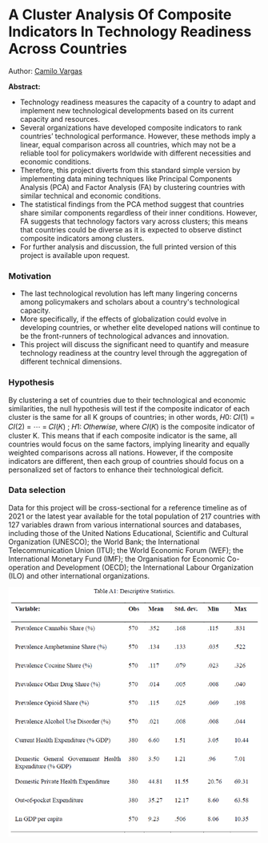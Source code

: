 # A Cluster Analysis Of Composite Indicators In Technology Readiness Across Countries

Author: [Camilo Vargas](https://www.github.com/cvas91)

**Abstract:** 
- Technology readiness measures the capacity of a country to adapt and implement new technological developments based on its current capacity and resources. 
- Several organizations have developed composite indicators to rank countries’ technological performance. However, these methods imply a linear, equal comparison across all countries, which may not be a reliable tool for policymakers worldwide with different necessities and economic conditions. 
- Therefore, this project diverts from this standard simple version by implementing data mining techniques like Principal Components Analysis (PCA) and Factor Analysis (FA) by clustering countries with similar technical and economic conditions. 
- The statistical findings from the PCA method suggest that countries share similar components regardless of their inner conditions. However, FA suggests that technology factors vary across clusters; this means that countries could be diverse as it is expected to observe distinct composite indicators among clusters. 
- For further analysis and discussion, the full printed version of this project is available upon request.

### Motivation
- The last technological revolution has left many lingering concerns among policymakers and scholars about a country's technological capacity. 
- More specifically, if the effects of globalization could evolve in developing countries, or whether elite developed nations will continue to be the front-runners of technological advances and innovation. 
- This project will discuss the significant need to quantify and measure technology readiness at the country level through the aggregation of different technical dimensions.

### Hypothesis
By clustering a set of countries due to their technological and economic similarities, the null hypothesis will test if the composite indicator of each cluster is the same for all K groups of countries; in other words, 𝐻0: 𝐶𝐼(1) = 𝐶𝐼(2) = ⋯ = 𝐶𝐼(𝐾) ; 𝐻1: 𝑂𝑡ℎ𝑒𝑟𝑤𝑖𝑠𝑒, where 𝐶𝐼(𝐾) is the composite indicator of cluster K. This means that if each composite indicator is the same, all countries would focus on the same factors, implying linearity and equally weighted comparisons across all nations. However, if the composite indicators are different, then each group of countries should focus on a personalized set of factors to enhance their technological deficit.

### Data selection
Data for this project will be cross-sectional for a reference timeline as of 2021 or the latest year available for the total population of 217 countries with 127 variables drawn from various international sources and databases, including those of the United Nations Educational, Scientific and Cultural Organization (UNESCO); the World Bank; the International Telecommunication Union (ITU); the World Economic Forum (WEF); the International Monetary Fund (IMF); the Organisation for Economic Co-operation and Development (OECD); the International Labour Organization (ILO) and other international organizations.

![Table A1: Descriptive Statistics](https://github.com/cvas91/CannabisLegalization/blob/main/Figures/Screenshot%202023-05-13%20172804.png)
